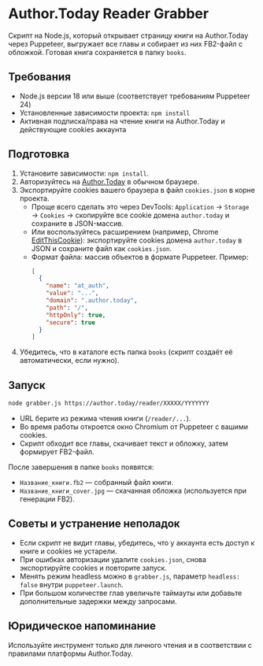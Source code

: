 # Author.Today Reader Grabber

Скрипт на Node.js, который открывает страницу книги на Author.Today через Puppeteer, выгружает все главы и собирает из них FB2-файл с обложкой. Готовая книга сохраняется в папку `books`.

## Требования
- Node.js версии 18 или выше (соответствует требованиям Puppeteer 24)
- Установленные зависимости проекта: `npm install`
- Активная подписка/права на чтение книги на Author.Today и действующие cookies аккаунта

## Подготовка
1. Установите зависимости: `npm install`.
2. Авторизуйтесь на [Author.Today](https://author.today/) в обычном браузере.
3. Экспортируйте cookies вашего браузера в файл `cookies.json` в корне проекта.
   - Проще всего сделать это через DevTools: `Application` → `Storage` → `Cookies` → скопируйте все cookie домена `author.today` и сохраните в JSON-массив.
   - Или воспользуйтесь расширением (например, Chrome [EditThisCookie](https://chromewebstore.google.com/detail/editthiscookie/fngmhnnpilhplaeedifhccceomclgfbg)): экспортируйте cookies домена `author.today` в JSON и сохраните файл как `cookies.json`.
   - Формат файла: массив объектов в формате Puppeteer. Пример:
     ```json
     [
       {
         "name": "at_auth",
         "value": "...",
         "domain": ".author.today",
         "path": "/",
         "httpOnly": true,
         "secure": true
       }
     ]
     ```
4. Убедитесь, что в каталоге есть папка `books` (скрипт создаёт её автоматически, если нужно).

## Запуск
```bash
node grabber.js https://author.today/reader/XXXXX/YYYYYYY
```
- URL берите из режима чтения книги (`/reader/...`).
- Во время работы откроется окно Chromium от Puppeteer с вашими cookies.
- Скрипт обходит все главы, скачивает текст и обложку, затем формирует FB2-файл.

После завершения в папке `books` появятся:
- `Название_книги.fb2` — собранный файл книги.
- `Название_книги_cover.jpg` — скачанная обложка (используется при генерации FB2).

## Советы и устранение неполадок
- Если скрипт не видит главы, убедитесь, что у аккаунта есть доступ к книге и cookies не устарели.
- При ошибках авторизации удалите `cookies.json`, снова экспортируйте cookies и повторите запуск.
- Менять режим headless можно в `grabber.js`, параметр `headless: false` внутри `puppeteer.launch`.
- При большом количестве глав увеличьте таймауты или добавьте дополнительные задержки между запросами.

## Юридическое напоминание
Используйте инструмент только для личного чтения и в соответствии с правилами платформы Author.Today.
